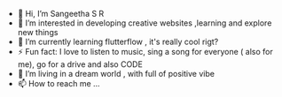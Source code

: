 - 👋 Hi, I’m Sangeetha S R
- 👀 I’m interested in developing creative websites ,learning and explore new things
- 🌱 I’m currently learning flutterflow , it's really cool rigt?
- ⚡ Fun fact: I love to listen to music, sing a song for everyone ( also for me), go for a drive and also CODE
- 💞️ I’m living in a dream world , with full of positive vibe 
- 📫 How to reach me ...

<!---
sangeethasr/sangeethasr is a ✨ special ✨ repository because its `README.md` (this file) appears on your GitHub profile.
You can click the Preview link to take a look at your changes.
--->
